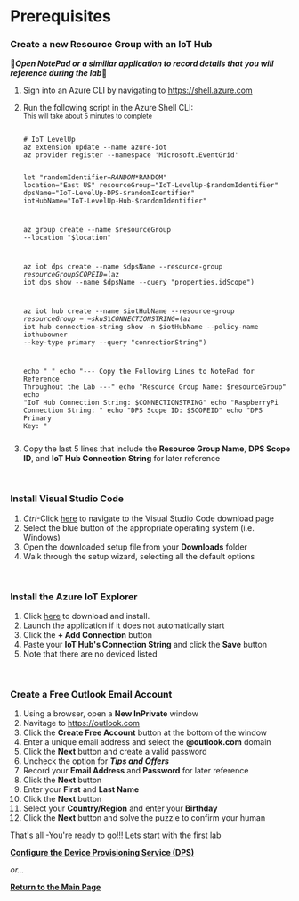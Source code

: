 <h1>Prerequisites</h1>

<h3>Create a new Resource Group with an IoT Hub</h3>
🚩<b><i>Open NotePad or a similiar application to record details that you will reference during the lab</b></i>🚩
<p>
<ol>
<li>Sign into an Azure CLI by navigating to <a href="https://shell.azure.com" target="_blank">https://shell.azure.com</a>
<p>
<li>Run the following script in the Azure Shell CLI:
<br><sub>This will take about 5 minutes to complete</sub>
<pre><code class="lang-azurecli">
# IoT LevelUp
az extension update --name azure-iot
az provider register --namespace 'Microsoft.EventGrid'

let "randomIdentifier=$RANDOM*$RANDOM"
location="East US"
resourceGroup="IoT-LevelUp-$randomIdentifier"
dpsName="IoT-LevelUp-DPS-$randomIdentifier"
iotHubName="IoT-LevelUp-Hub-$randomIdentifier"

az group create --name $resourceGroup --location "$location"

az iot dps create --name $dpsName --resource-group $resourceGroup
SCOPEID=$(az iot dps show --name $dpsName --query "properties.idScope")

az iot hub create --name $iotHubName --resource-group $resourceGroup --sku S1 
CONNECTIONSTRING=$(az iot hub connection-string show -n $iotHubName --policy-name iothubowner --key-type primary --query "connectionString")

echo " "
echo "--- Copy the Following Lines to NotePad for Reference Throughout the Lab ---"
echo "Resource Group Name: $resourceGroup"
echo "IoT Hub Connection String: $CONNECTIONSTRING"
echo "RaspberryPi Connection String: "
echo "DPS Scope ID: $SCOPEID"
echo "DPS Primary Key: "
</pre></code>
  <li>Copy the last 5 lines that include the <b>Resource Group Name</b>, <b>DPS Scope ID</b>, and <b>IoT Hub Connection String</b> for later reference
</ol>
  <br>
<h3>Install Visual Studio Code</h3>
<ol>
  <li><i>Ctrl</i>-Click <a href="https://code.visualstudio.com/Download">here</a> to navigate to the Visual Studio Code download page
  <li>Select the blue button of the appropriate operating system (i.e. Windows)
  <li>Open the downloaded setup file from your <b>Downloads</b> folder
  <li>Walk through the setup wizard, selecting all the default options
</ol>
<br>
<h3>Install the Azure IoT Explorer</h3>
<ol>
<li>Click <a href="https://github.com/Azure/azure-iot-explorer/releases/download/v0.15.4/Azure.IoT.Explorer.Preview.0.15.4.msi">here</a> to download and install.
<li>Launch the application if it does not automatically start
<li>Click the <b>+ Add Connection</b> button
<li>Paste your <b>IoT Hub's Connection String</b> and click the <b>Save</b> button
<li>Note that there are no deviced listed
</ol>
<br>
<h3>Create a Free Outlook Email Account</h3>
<ol>
  <li>Using a browser, open a <b>New InPrivate</b> window
  <li>Navitage to <a href="https://outlook.com">https://outlook.com</a>
  <li>Click the <b>Create Free Account</b> button at the bottom of the window
  <li>Enter a unique email address and select the <b>@outlook.com</b> domain
  <li>Click the <b>Next</b> button and create a valid password
  <li>Uncheck the option for <b><i>Tips and Offers</b></i>
  <li>Record your <b>Email Address</b> and <b>Password</b> for later reference
  <li>Click the <b>Next</b> button
  <li>Enter your <b>First</b> and <b>Last Name</b>
  <li>Click the <b>Next</b> button
  <li>Select your <b>Country/Region</b> and enter your <b>Birthday</b>
  <li>Click the <b>Next</b> button and solve the puzzle to confirm your human
</ol>
<p>
That's all -You're ready to go!!! Lets start with the first lab<p>
  <a href="ConfigureDPS.md"><b>Configure the Device Provisioning Service (DPS)</b></a><p>
  <i>or...</i><p>
  <a href="README.md"><b>Return to the Main Page</b></a>
